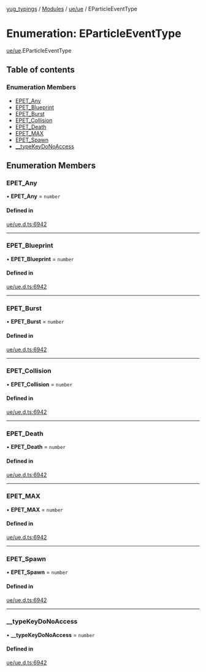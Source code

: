 [yug_typings](../README.md) / [Modules](../modules.md) / [ue/ue](../modules/ue_ue.md) / EParticleEventType

# Enumeration: EParticleEventType

[ue/ue](../modules/ue_ue.md).EParticleEventType

## Table of contents

### Enumeration Members

- [EPET\_Any](ue_ue.EParticleEventType.md#epet_any)
- [EPET\_Blueprint](ue_ue.EParticleEventType.md#epet_blueprint)
- [EPET\_Burst](ue_ue.EParticleEventType.md#epet_burst)
- [EPET\_Collision](ue_ue.EParticleEventType.md#epet_collision)
- [EPET\_Death](ue_ue.EParticleEventType.md#epet_death)
- [EPET\_MAX](ue_ue.EParticleEventType.md#epet_max)
- [EPET\_Spawn](ue_ue.EParticleEventType.md#epet_spawn)
- [\_\_typeKeyDoNoAccess](ue_ue.EParticleEventType.md#__typekeydonoaccess)

## Enumeration Members

### EPET\_Any

• **EPET\_Any** = `number`

#### Defined in

[ue/ue.d.ts:6942](https://github.com/YugMetaverse/yug_typings/blob/25cad34/ue/ue.d.ts#L6942)

___

### EPET\_Blueprint

• **EPET\_Blueprint** = `number`

#### Defined in

[ue/ue.d.ts:6942](https://github.com/YugMetaverse/yug_typings/blob/25cad34/ue/ue.d.ts#L6942)

___

### EPET\_Burst

• **EPET\_Burst** = `number`

#### Defined in

[ue/ue.d.ts:6942](https://github.com/YugMetaverse/yug_typings/blob/25cad34/ue/ue.d.ts#L6942)

___

### EPET\_Collision

• **EPET\_Collision** = `number`

#### Defined in

[ue/ue.d.ts:6942](https://github.com/YugMetaverse/yug_typings/blob/25cad34/ue/ue.d.ts#L6942)

___

### EPET\_Death

• **EPET\_Death** = `number`

#### Defined in

[ue/ue.d.ts:6942](https://github.com/YugMetaverse/yug_typings/blob/25cad34/ue/ue.d.ts#L6942)

___

### EPET\_MAX

• **EPET\_MAX** = `number`

#### Defined in

[ue/ue.d.ts:6942](https://github.com/YugMetaverse/yug_typings/blob/25cad34/ue/ue.d.ts#L6942)

___

### EPET\_Spawn

• **EPET\_Spawn** = `number`

#### Defined in

[ue/ue.d.ts:6942](https://github.com/YugMetaverse/yug_typings/blob/25cad34/ue/ue.d.ts#L6942)

___

### \_\_typeKeyDoNoAccess

• **\_\_typeKeyDoNoAccess** = `number`

#### Defined in

[ue/ue.d.ts:6942](https://github.com/YugMetaverse/yug_typings/blob/25cad34/ue/ue.d.ts#L6942)
